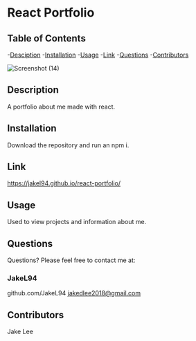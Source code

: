 # React Portfolio

## Table of Contents
-[Desciption](#Desciption)
-[Installation](#Installation)
-[Usage](#Usage)
-[Link](#Link)
-[Questions](#Questions)
-[Contributors](#Contributors)

![Screenshot (14)](https://user-images.githubusercontent.com/84442960/139178903-8a4567ca-049a-41d6-9b94-20d8c62f0088.png)


## Description
A portfolio about me made with react.

## Installation
Download the repository and run an npm i.

## Link
https://jakel94.github.io/react-portfolio/

## Usage
Used to view projects and information about me.

## Questions
Questions? Please feel free to contact me at:
### JakeL94
github.com/JakeL94
jakedlee2018@gmail.com

## Contributors
Jake Lee
